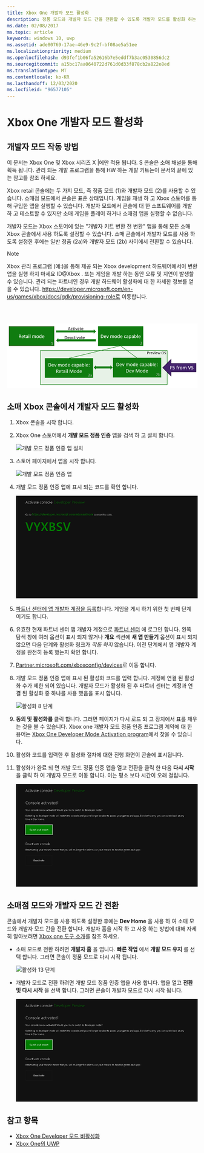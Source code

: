 ```yaml
---
title: Xbox One 개발자 모드 활성화
description: 정품 모드와 개발자 모드 간을 전환할 수 있도록 개발자 모드를 활성화 하는 방법입니다.
ms.date: 02/08/2017
ms.topic: article
keywords: windows 10, uwp
ms.assetid: ade80769-17ae-46e9-9c2f-bf08ae5a51ee
ms.localizationpriority: medium
ms.openlocfilehash: d93fef1b06fa52616b7e5eddf7b3ac0530856dc2
ms.sourcegitcommit: a15bc17aa0640722d761d0d33f878cb2a822e8ed
ms.translationtype: MT
ms.contentlocale: ko-KR
ms.lasthandoff: 12/03/2020
ms.locfileid: "96577105"
---
```

# <a name="xbox-one-developer-mode-activation"></a>Xbox One 개발자 모드 활성화

## <a name="how-developer-mode-works"></a>개발자 모드 작동 방법
이 문서는 Xbox One 및 Xbox 시리즈 X |에만 적용 됩니다. S 콘솔은 소매 채널을 통해 획득 됩니다. 관리 되는 개발 프로그램을 통해 HW 하는 개발 키트는이 문서의 끝에 있는 참고를 참조 하세요.

Xbox retail 콘솔에는 두 가지 모드, 즉 정품 모드 (1)와 개발자 모드 (2)를 사용할 수 있습니다. 소매점 모드에서 콘솔은 표준 상태입니다. 게임을 재생 하 고 Xbox 스토어를 통해 구입한 앱을 실행할 수 있습니다. 개발자 모드에서 콘솔에 대 한 소프트웨어를 개발 하 고 테스트할 수 있지만 소매 게임을 플레이 하거나 소매점 앱을 실행할 수 없습니다.

개발자 모드는 Xbox 스토어에 있는 "개발자 키트 변환 전 변환" 앱을 통해 모든 소매 Xbox 콘솔에서 사용 하도록 설정할 수 있습니다. 소매 콘솔에서 개발자 모드를 사용 하도록 설정한 후에는 일반 정품 (2a)와 개발자 모드 (2b) 사이에서 전환할 수 있습니다.

> [!NOTE]
> Xbox 관리 프로그램 (예:)을 통해 제공 되는 Xbox development 하드웨어에서이 변환 앱을 실행 하지 마세요 ID@Xbox . 또는 게임을 개발 하는 동안 오류 및 지연이 발생할 수 있습니다. 관리 되는 파트너인 경우 개발 하드웨어 활성화에 대 한 자세한 정보를 얻을 수 있습니다. https://developer.microsoft.com/en-us/games/xbox/docs/gdk/provisioning-role로 이동합니다.

<br></br>

![Xbox One 모드](images/dev-mode-flow.png)

## <a name="activate-developer-mode-on-your-retail-xbox-console"></a>소매 Xbox 콘솔에서 개발자 모드 활성화

1.  Xbox 콘솔을 시작 합니다.

2.  Xbox One 스토어에서 **개발 모드 정품 인증** 앱을 검색 하 고 설치 합니다.

    ![개발 모드 정품 인증 앱 설치](images/devkit-activation-1.png)

3.  스토어 페이지에서 앱을 시작 합니다.

    ![개발 모드 정품 인증 앱](images/devkit-activation-2.png)

4.  개발 모드 정품 인증 앱에 표시 되는 코드를 확인 합니다.

    ![활성화 5 단계](images/activation-step-5.png)  
    
5.  [파트너 센터에 앱 개발자 계정을 등록](https://developer.microsoft.com/store/register)합니다.  게임을 게시 하기 위한 첫 번째 단계 이기도 합니다.

6.  유효한 현재 파트너 센터 앱 개발자 계정으로 [파트너 센터](https://partner.microsoft.com/dashboard) 에 로그인 합니다.  왼쪽 탐색 창에 여러 옵션이 표시 되지 않거나 **개요** 섹션에 **새 앱 만들기** 옵션이 표시 되지 않으면 다음 단계와 활성화 링크가 _작동 하지_ 않습니다. 이전 단계에서 앱 개발자 계정을 완전히 등록 했는지 확인 합니다.

7.  [Partner.microsoft.com/xboxconfig/devices](https://partner.microsoft.com/xboxconfig/devices)로 이동 합니다.

8.  개발 모드 정품 인증 앱에 표시 된 활성화 코드를 입력 합니다. 계정에 연결 된 활성화 수가 제한 되어 있습니다. 개발자 모드가 활성화 된 후 파트너 센터는 계정과 연결 된 활성화 중 하나를 사용 했음을 표시 합니다.

    ![활성화 8 단계](images/activation-step-8-rs2.png)    
    
9.  **동의 및 활성화를** 클릭 합니다. 그러면 페이지가 다시 로드 되 고 장치에서 표를 채우는 것을 볼 수 있습니다. Xbox one 개발자 모드 정품 인증 프로그램 계약에 대 한 용어는 [Xbox One Developer Mode Activation program](/legal/windows/agreements/xbox-one-developer-mode-activation)에서 찾을 수 있습니다.

10. 활성화 코드를 입력한 후 활성화 절차에 대한 진행 화면이 콘솔에 표시됩니다.  
    
11. 활성화가 완료 되 면 개발 모드 정품 인증 앱을 열고 전환을 클릭 한 다음 **다시 시작** 을 클릭 하 여 개발자 모드로 이동 합니다. 이는 평소 보다 시간이 오래 걸립니다.

    ![활성화 12 단계](images/activation-step-12.png)   

## <a name="switch-between-retail-and-developer-mode"></a>소매점 모드와 개발자 모드 간 전환
콘솔에서 개발자 모드를 사용 하도록 설정한 후에는 **Dev Home** 을 사용 하 여 소매 모드와 개발자 모드 간을 전환 합니다. 개발자 홈을 시작 하 고 사용 하는 방법에 대해 자세히 알아보려면 [Xbox one 도구 소개](introduction-to-xbox-tools.md)를 참조 하세요.

* 소매 모드로 전환 하려면 **개발자 홈** 을 엽니다. **빠른 작업** 에서 **개발 모드 유지** 를 선택 합니다. 그러면 콘솔이 정품 모드로 다시 시작 됩니다.    

  ![활성화 13 단계](images/activation-step-13-rs4.png)  
  
* 개발자 모드로 전환 하려면 개발 모드 정품 인증 앱을 사용 합니다. 앱을 열고 **전환 및 다시 시작** 을 선택 합니다. 그러면 콘솔이 개발자 모드로 다시 시작 됩니다.  

  ![활성화 14 단계](images/activation-step-12.png)  

## <a name="see-also"></a>참고 항목
- [Xbox One Developer 모드 비활성화](devkit-deactivation.md)
- [Xbox One의 UWP](index.md)
